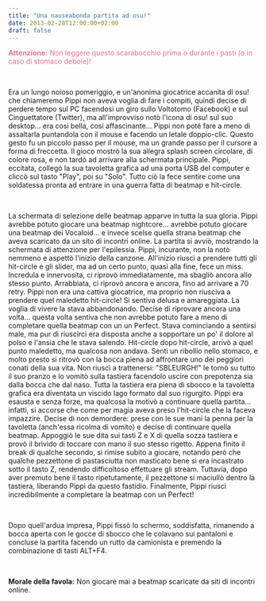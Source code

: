 ```yaml
---
title: "Una nauseabonda partita ad osu!"
date: 2013-02-28T12:00:00+02:00
draft: false
---
```


<p style="color: #E3748F"><b>Attenzione:</b> Non leggere questo scarabocchio prima o durante i pasti (o in caso di stomaco debole)!</p>

&nbsp;

Era un lungo noioso pomeriggio, e un'anonima giocatrice accanita di osu! che chiameremo Pippi non aveva voglia di fare i compiti, quindi decise di perdere tempo sul PC facendosi un giro sullo Voltotomo (Facebook) e sul Cinguettatore (Twitter), ma all'improvviso notò l'icona di osu! sul suo desktop... era cosi bella, cosi affascinante... Pippi non poté fare a meno di assaltarla puntandola con il mouse e facendo un letale doppio-clic. Questo gesto fu un piccolo passo per il mouse, ma un grande passo per il cursore a forma di freccetta. Il gioco mostrò la sua allegra splash screen circolare, di colore rosa, e non tardò ad arrivare alla schermata principale. Pippi, eccitata, collegò la sua tavoletta grafica ad una porta USB del computer e cliccò sul tasto "Play", poi su "Solo". Tutto ciò la fece sentire come una soldatessa pronta ad entrare in una guerra fatta di beatmap e hit-circle.

&nbsp;

La schermata di selezione delle beatmap apparve in tutta la sua gloria. Pippi avrebbe potuto giocare una beatmap nightcore... avrebbe potuto giocare una beatmap dei Vocaloid... e invece scelse quella strana beatmap che aveva scaricato da un sito di incontri online. La partita si avviò, mostrando la schermata di attenzione per l'epilessia. Pippi, incurante, non la notò nemmeno e aspettò l'inizio della canzone. All'inizio riuscì a prendere tutti gli hit-circle e gli slider, ma ad un certo punto, quasi alla fine, fece un miss.
Incredula e innervosita, ci riprovò immediatamente, ma sbagliò ancora allo stesso punto. Arrabbiata, ci riprovò ancora e ancora, fino ad arrivare a 70 retry. Pippi non era una cattiva giocatrice, ma proprio non riusciva a prendere quel maledetto hit-circle! Si sentiva delusa e amareggiata. La voglia di vivere la stava abbandonando.
Decise di riprovare ancora una volta... questa volta sentiva che non avrebbe potuto fare a meno di completare quella beatmap con un un Perfect. Stava cominciando a sentirsi male, ma pur di riuscirci era disposta anche a sopportare un po' il dolore al polso e l'ansia che le stava salendo.
Hit-circle dopo hit-circle, arrivò a quel punto maledetto, ma qualcosa non andava. Sentì un ribollio nello stomaco, e molto presto si ritrovò con la bocca piena ad affrontare uno dei peggiori conati della sua vita. Non riuscì a trattenersi: "SBLEURGH!" le tornò su tutto il suo pranzo e lo vomitò sulla tastiera facendolo uscire con prepotenza sia dalla bocca che dal naso. Tutta la tastiera era piena di sbocco e la tavoletta grafica era diventata un viscido lago formato dal suo rigurgito.
Pippi era esausta e senza forze, ma qualcosa la motivò a continuare quella partita... infatti, si accorse che come per magia aveva preso l'hit-circle che la faceva impazzire. Decise di non demordere: prese con le sue mani la penna per la tavoletta (anch'essa ricolma di vomito) e decise di continuare quella beatmap.
Appoggiò le sue dita sui tasti Z e X di quella sozza tastiera e provò il brivido di toccare con mano il suo stesso rigetto. Appena finito il break di qualche secondo, si rimise subito a giocare, notando però che qualche pezzettone di pastasciutta non masticato bene si era incastrato sotto il tasto Z, rendendo difficoltoso effettuare gli stream. Tuttavia, dopo aver premuto bene il tasto ripetutamente, il pezzettone si maciullò dentro la tastiera, liberando Pippi da questo fastidio. Finalmente, Pippi riuscì incredibilmente a completare la beatmap con un Perfect!

&nbsp;

Dopo quell'ardua impresa, Pippi fissò lo schermo, soddisfatta, rimanendo a bocca aperta con le gocce di sbocco che le colavano sui pantaloni e concluse la partita facendo un rutto da camionista e premendo la combinazione di tasti ALT+F4.

&nbsp;

**Morale della favola:** Non giocare mai a beatmap scaricate da siti di incontri online.
